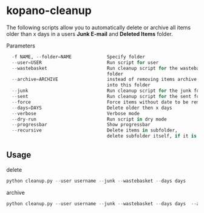 kopano-cleanup
==============

The following scripts allow you to automatically delete or archive all items older than x days in a users **Junk E-mail** and **Deleted Items** folder.

Parameters
```python
  -f NAME, --folder=NAME             Specify folder
  --user=USER                        Run script for user
  --wastebasket                      Run cleanup script for the wastebasket
                                     folder
  --archive=ARCHIVE                  instead of removing items archive them
                                     into this folder
  --junk                             Run cleanup script for the junk folder
  --sent                             Run cleanup script for the sent folder
  --force                            Force items without date to be removed
  --days=DAYS                        Delete older then x days
  --verbose                          Verbose mode
  --dry-run                          Run script in dry mode
  --progressbar                      Show progressbar
  --recursive                        Delete items in subfolder,
                                     delete subfolder itself, if it is empty.

```

## Usage
delete
```python
python cleanup.py --user username --junk --wastebasket --days days   
```

archive
```python
python cleanup.py --user username --junk --wastebasket --days days  --archive foldername

```

